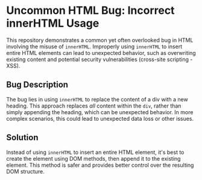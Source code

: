 # Uncommon HTML Bug: Incorrect innerHTML Usage

This repository demonstrates a common yet often overlooked bug in HTML involving the misuse of `innerHTML`.  Improperly using `innerHTML` to insert entire HTML elements can lead to unexpected behavior, such as overwriting existing content and potential security vulnerabilities (cross-site scripting - XSS).

## Bug Description
The bug lies in using `innerHTML` to replace the content of a div with a new heading. This approach replaces *all* content within the `div`, rather than simply appending the heading, which can be unexpected behavior.  In more complex scenarios, this could lead to unexpected data loss or other issues.

## Solution
Instead of using `innerHTML` to insert an entire HTML element, it's best to create the element using DOM methods, then append it to the existing element. This method is safer and provides better control over the resulting DOM structure.
